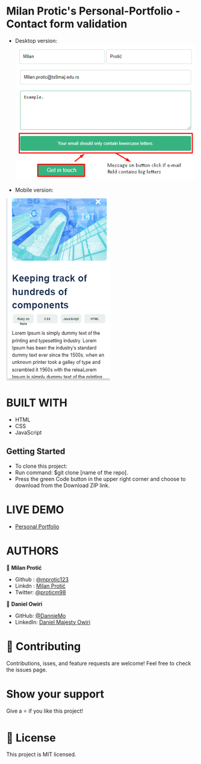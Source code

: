 # Milan Protic's Personal-Portfolio - Contact form validation

- Desktop version:
![screenshot](./app_screenshot.png)

- Mobile version:

![screenshot](./mobile_screenshot.png)

# BUILT WITH
- HTML
- CSS
- JavaScript

## Getting Started

- To clone this project:
- Run command: $git clone [name of the repo].
- Press the green Code button in the upper right corner and choose to download from the Download ZIP link.

# LIVE DEMO

- [Personal Portfolio](https://mprotic123.github.io/personal-portfolio)

# AUTHORS

👤 **Milan Protić**
 

- Github :  [@mprotic123](https://github.com/mprotic123)<br>
- Linkdn :  [Milan Protić](https://www.linkedin.com/in/milan-proti%C4%87-040364213/)<br>
- Twitter: [@proticm98](https://twitter.com/proticm98)

👤 **Daniel Owiri**

- GitHub: [@DannieMo](https://github.com/DannieMo)
- LinkedIn: [Daniel Majesty Owiri](linkedin.com/in/daniel-majesty-owiri-85175616b)



# 🤝 Contributing
Contributions, isses, and feature requests are welcome!
Feel free to check the issues page.

# Show your support
Give a ⭐️ if you like this project!


# 📝 License
This project is MIT licensed.
